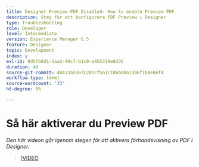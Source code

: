 ```yaml
---
title: Designer Preview PDF Disabled- How to enable Preview PDF
description: Steg för att konfigurera PDF Preview i Designer
type: Troubleshooting
role: Developer
level: Intermediate
version: Experience Manager 6.5
feature: Designer
topic: Development
index: y
exl-id: 0d5fb8d1-5aa2-40c7-b1c9-e4b5319e8d36
duration: 40
source-git-commit: 48433a5367c281cf5a1c106b08a1306f1b0e8ef4
workflow-type: tm+mt
source-wordcount: '33'
ht-degree: 0%

---
```


# Så här aktiverar du Preview PDF

*Den här videon går igenom stegen för att aktivera förhandsvisning av PDF i Designer.*

>[!VIDEO](https://video.tv.adobe.com/v/335500?quality=12&learn=on)
